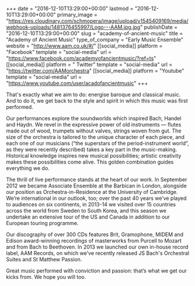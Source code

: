 +++
date = "2016-12-10T13:29:00+00:00"
lastmod = "2016-12-10T13:29:00+00:00"
primary_image = "https://res.cloudinary.com/schmopera/image/upload/v1545409169/media/webhook-uploads/1481376455997/Logo---AAM.jpg.jpg"
publishDate = "2016-12-10T13:29:00+00:00"
slug = "academy-of-ancient-music"
title = "Academy of Ancient Music"
type_of_company = "Early Music Ensemble"
website = "http://www.aam.co.uk/#/"
[[social_media]]
platform = "Facebook"
template = "social-media"
url = "https://www.facebook.com/academyofancientmusic/?ref=ts"
[[social_media]]
platform = " Twitter"
template = "social-media"
url = "https://twitter.com/AAMorchestra"
[[social_media]]
platform = "Youtube"
template = "social-media"
url = "https://www.youtube.com/user/acadofancientmusic"
+++

That's exactly what we aim to do: energise baroque and classical music. And to do it, we get back to the style and spirit in which this music was first performed.

Our performances explore the soundworlds which inspired Bach, Handel and Haydn. We revel in the expressive power of old instruments — flutes made out of wood, trumpets without valves, strings woven from gut. The size of the orchestra is tailored to the unique character of each piece, and each one of our musicians (“the superstars of the period-instrument world”, as they were recently described) takes a key part in the music-making. Historical knowledge inspires new musical possibilities; artistic creativity makes these possibilities come alive. This golden combination guides everything we do.

The thrill of live performance stands at the heart of our work. In September 2012 we became Associate Ensemble at the Barbican in London, alongside our position as Orchestra-in-Residence at the University of Cambridge. We’re international in our outlook, too; over the past 40 years we’ve played to audiences on six continents, in 2013-14 we visited over 15 countries across the world from Sweden to South Korea, and this season we undertake an extensive tour of the US and Canada in addition to our European touring programme.

Our discography of over 300 CDs features Brit, Gramophone, MIDEM and Edison award-winning recordings of masterworks from Purcell to Mozart and from Bach to Beethoven. In 2013 we launched our own in-house record label, AAM Records, on which we've recently released JS Bach's Orchestral Suites and St Matthew Passion.

Great music performed with conviction and passion: that’s what we get our kicks from. We hope you will too.
